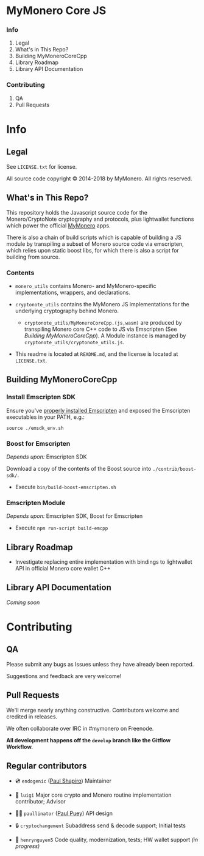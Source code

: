 # MyMonero Core JS

### Info

1. Legal
2. What's in This Repo?
3. Building MyMoneroCoreCpp
4. Library Roadmap
5. Library API Documentation

### Contributing

1. QA
2. Pull Requests


# Info

## Legal

See `LICENSE.txt` for license.

All source code copyright © 2014-2018 by MyMonero. All rights reserved.

## What's in This Repo?

This repository holds the Javascript source code for the Monero/CryptoNote cryptography and protocols, plus lightwallet functions which power the official [MyMonero](https://www.mymonero.com) apps.

There is also a chain of build scripts which is capable of building a JS module by transpiling a subset of Monero source code via emscripten, which relies upon static boost libs, for which there is also a script for building from source. 

### Contents 

* `monero_utils` contains Monero- and MyMonero-specific implementations, wrappers, and declarations.

* `cryptonote_utils` contains the MyMonero JS implementations for the underlying cryptography behind Monero. 
	* `cryptonote_utils/MyMoneroCoreCpp.(js,wasm)` are produced by transpiling Monero core C++ code to JS via Emscripten (See *Building MyMoneroCoreCpp*). A Module instance is managed by `cryptonote_utils/cryptonote_utils.js`.

* This readme is located at `README.md`, and the license is located at `LICENSE.txt`.

## Building MyMoneroCoreCpp

### Install Emscripten SDK

Ensure you've [properly installed Emscripten](http://kripken.github.io/emscripten-site/docs/getting_started/downloads.html) and exposed the Emscripten executables in your PATH, e.g.:

	source ./emsdk_env.sh


### Boost for Emscripten

*Depends upon:* Emscripten SDK

Download a copy of the contents of the Boost source into `./contrib/boost-sdk/`.

* Execute `bin/build-boost-emscripten.sh`

### Emscripten Module

*Depends upon:* Emscripten SDK, Boost for Emscripten

* Execute `npm run-script build-emcpp`

## Library Roadmap

* Investigate replacing entire implementation with bindings to lightwallet API in official Monero core wallet C++

## Library API Documentation

*Coming soon*

# Contributing

## QA

Please submit any bugs as Issues unless they have already been reported.

Suggestions and feedback are very welcome!

## Pull Requests

We'll merge nearly anything constructive. Contributors welcome and credited in releases.

We often collaborate over IRC in #mymonero on Freenode.

**All development happens off the `develop` branch like the Gitflow Workflow.**

## Regular contributors

* 💿 `endogenic` ([Paul Shapiro](https://github.com/paulshapiro)) Maintainer

* 🍄 `luigi` Major core crypto and Monero routine implementation contributor; Advisor

* 🏄‍♂️ `paullinator` ([Paul Puey](https://github.com/paullinator)) API design

* 🔒 `cryptochangement` Subaddress send & decode support; Initial tests

* 💩 `henrynguyen5` Code quality, modernization, tests; HW wallet support *(in progress)*